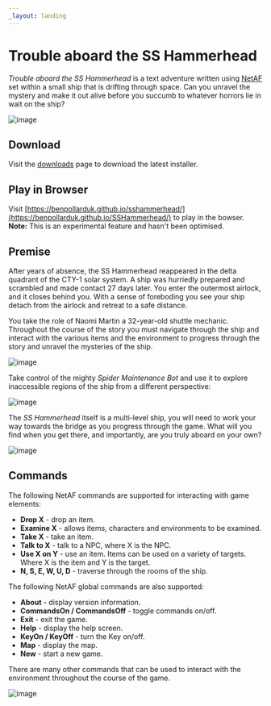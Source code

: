 ```yaml
---
_layout: landing
---
```

# Trouble aboard the SS Hammerhead
*Trouble aboard the SS Hammerhead* is a text adventure written using [NetAF](https://github.com/benpollarduk/NetAF) set within a small ship that is drifting through space. Can you unravel the mystery and make it out alive before you succumb to whatever horrors lie in wait on the ship? 

![image](~/images/screenshots/title.png)

## Download
Visit the [downloads](docs/download.md) page to download the latest installer.

## Play in Browser
Visit [https://benpollarduk.github.io/sshammerhead/](https://benpollarduk.github.io/SSHammerhead/) to play in the bowser. **Note:** This is an experimental feature and hasn't been optimised.

## Premise
After years of absence, the SS Hammerhead reappeared in the delta quadrant of the CTY-1 solar system. A ship was hurriedly prepared and scrambled and made contact 27 days later.
You enter the outermost airlock, and it closes behind you. With a sense of foreboding you see your ship detach from the airlock and retreat to a safe distance.

You take the role of Naomi Martin a 32-year-old shuttle mechanic. Throughout the course of the story you must navigate through the ship and interact with the various items and the environment
to progress through the story and unravel the mysteries of the ship.

![image](~/images/screenshots/room.png)

Take control of the mighty *Spider Maintenance Bot* and use it to explore inaccessible regions of the ship from a different perspective:

![image](~/images/screenshots/spiderbot.png)

The *SS Hammerhead* itself is a multi-level ship, you will need to work your way towards the bridge as you progress through the game. What will you find when you get there, and importantly,
are you truly aboard on your own?

![image](~/images/screenshots/map.png)

## Commands
The following NetAF commands are supported for interacting with game elements:
* **Drop X** - drop an item.
* **Examine X** - allows items, characters and environments to be examined.
* **Take X** - take an item.
* **Talk to X** - talk to a NPC, where X is the NPC.
* **Use X on Y** - use an item. Items can be used on a variety of targets. Where X is the item and Y is the target.
* **N, S, E, W, U, D** - traverse through the rooms of the ship.

The following NetAF global commands are also supported:
* **About** - display version information.
* **CommandsOn / CommandsOff** - toggle commands on/off.
* **Exit** - exit the game.
* **Help** - display the help screen.
* **KeyOn / KeyOff** - turn the Key on/off.
* **Map** - display the map.
* **New** - start a new game.

There are many other commands that can be used to interact with the environment throughout the course of the game.

![image](~/images/screenshots/starfield.png)
